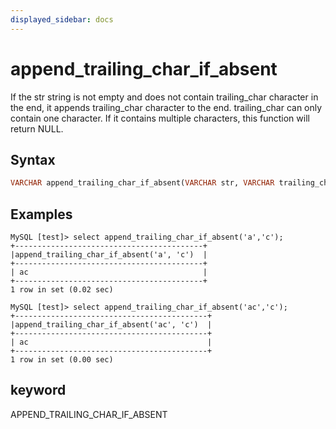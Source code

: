 ```yaml
---
displayed_sidebar: docs
---
```


# append_trailing_char_if_absent



If the str string is not empty and does not contain trailing_char character in the end, it appends trailing_char character to the end. trailing_char can only contain one character. If it contains multiple characters, this function will return NULL.

## Syntax

```Haskell
VARCHAR append_trailing_char_if_absent(VARCHAR str, VARCHAR trailing_char)
```

## Examples

```Plain Text
MySQL [test]> select append_trailing_char_if_absent('a','c');
+------------------------------------------+
|append_trailing_char_if_absent('a', 'c')  |
+------------------------------------------+
| ac                                       |
+------------------------------------------+
1 row in set (0.02 sec)

MySQL [test]> select append_trailing_char_if_absent('ac','c');
+-------------------------------------------+
|append_trailing_char_if_absent('ac', 'c')  |
+-------------------------------------------+
| ac                                        |
+-------------------------------------------+
1 row in set (0.00 sec)
```

## keyword

APPEND_TRAILING_CHAR_IF_ABSENT

